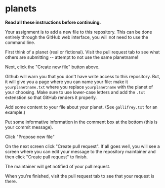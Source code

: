 # planets

**Read all these instructions before continuing.**

Your assignment is to add a new file to this repository.  This can be done entirely through the GitHub web interface, you will not need to use the command line.  

First think of a planet (real or fictional).  Visit the pull request tab to see what others are submitting -- attempt to not use the same planetname!

Next, click the "Create new file" button above.

Github will warn you that you don't have write access to this repository.  But, it will give you a page where you can name your file:  make it ```yourplanetname.txt```  where you replace ```yourplanetname``` with the planet of your choosing. Make sure to use lower-case letters and add the `.txt` extenstion so that GitHub renders it properly.

Add some content to your file about your planet.  (See ```gallifrey.txt``` for an example.)

Put some informative information in the comment box at the bottom (this is your commit message).

Click "Propose new file"

On the next screen click "Create pull request".  If all goes well, you will see a screen where you can edit your message to the repository maintainer and then click "Create pull request" to finish. 

The maintainer will get notified of your pull request.  

When you're finished, visit the pull request tab to see that your request is there. 
